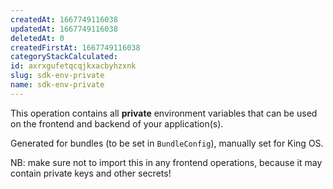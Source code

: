 ```yaml
---
createdAt: 1667749116038
updatedAt: 1667749116038
deletedAt: 0
createdFirstAt: 1667749116038
categoryStackCalculated: 
id: axrxgufetqcqjkxacbyhzxnk
slug: sdk-env-private
name: sdk-env-private
---
```


This operation contains all **private** environment variables that can be used on the frontend and backend of your application(s).

Generated for bundles (to be set in `BundleConfig`), manually set for King OS.

NB: make sure not to import this in any frontend operations, because it may contain private keys and other secrets!

